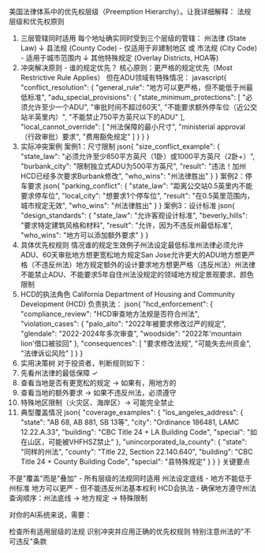 美国法律体系中的优先权层级（Preemption Hierarchy）。让我详细解释：
法规层级和优先权原则
1. 三层管辖同时适用
每个地址确实同时受到三个层级的管辖：
州法律 (State Law)
    ↓
县法规 (County Code) - 仅适用于非建制地区
    或
市法规 (City Code) - 适用于城市范围内
    ↓
其他特殊规定 (Overlay Districts, HOA等)
2. 冲突解决原则 - 谁的规定优先？
核心原则：更严格的规定优先（Most Restrictive Rule Applies）
但在ADU领域有特殊情况：
javascript{
  "conflict_resolution": {
    "general_rule": "地方可以更严格，但不能低于州最低标准",
    "adu_special_provisions": {
      "state_minimum_protections": [
        "必须允许至少一个ADU",
        "审批时间不超过60天",
        "不能要求额外停车位（近公交站半英里内）",
        "不能禁止750平方英尺以下的ADU"
      ],
      "local_cannot_override": [
        "州法保障的最小尺寸",
        "ministerial approval（行政审批）要求",
        "费用豁免规定"
      ]
    }
  }
}
3. 实际冲突案例
案例1：尺寸限制
json{
  "size_conflict_example": {
    "state_law": "必须允许至少850平方英尺（1卧）或1000平方英尺（2卧+）",
    "burbank_city": "限制独立式ADU为500平方英尺",
    "result": "违法！加州HCD已经多次要求Burbank修改",
    "who_wins": "州法律胜出"
  }
}
案例2：停车要求
json{
  "parking_conflict": {
    "state_law": "距离公交站0.5英里内不能要求停车位",
    "local_city": "想要求1个停车位",
    "result": "在0.5英里范围内，城市规定无效",
    "who_wins": "州法律胜出"
  }
}
案例3：设计标准
json{
  "design_standards": {
    "state_law": "允许客观设计标准",
    "beverly_hills": "要求特定建筑风格和材料",
    "result": "允许，因为不违反州最低标准",
    "who_wins": "地方可以添加额外要求"
  }
}
4. 具体优先权规则
情况谁的规定生效例子州法设定最低标准州法律必须允许ADU、60天审批地方想更宽松地方规定San Jose允许更大的ADU地方想更严格（不违反州法）地方规定额外的设计要求地方想更严格（违反州法）州法律不能禁止ADU、不能要求5年自住州法没规定的领域地方规定景观要求、颜色限制
5. HCD的执法角色
California Department of Housing and Community Development (HCD) 负责执法：
json{
  "hcd_enforcement": {
    "compliance_review": "HCD审查地方法规是否符合州法",
    "violation_cases": {
      "palo_alto": "2022年被要求修改过严的规定",
      "glendale": "2022-2024年多次审查",
      "woodside": "2022年'mountain lion'借口被驳回"
    },
    "consequences": [
      "要求修改法规",
      "可能失去州资金",
      "法律诉讼风险"
    ]
  }
}
6. 实用决策树
对于投资者，判断规则如下：
1. 先看州法律的最低保障 ✓
2. 查看当地是否有更宽松的规定 → 如果有，用地方的
3. 查看当地的额外要求 → 如果不违反州法，必须遵守
4. 特殊地区限制（火灾区、海岸区）→ 可能完全禁止
7. 典型覆盖情况
json{
  "coverage_examples": {
    "los_angeles_address": {
      "state": "AB 68, AB 881, SB 13等",
      "city": "Ordinance 186481, LAMC 12.22.A.33",
      "building": "CBC Title 24 + LA Building Code",
      "special": "如在山区，可能被VHFHSZ禁止"
    },
    "unincorporated_la_county": {
      "state": "同样的州法",
      "county": "Title 22, Section 22.140.640",
      "building": "CBC Title 24 + County Building Code",
      "special": "县特殊规定"
    }
  }
}
关键要点

不是"覆盖"而是"叠加" - 所有层级的法规同时适用
州法设定底线 - 地方不能低于州标准
地方可以更严 - 但不能违反州法基本权利
HCD会执法 - 确保地方遵守州法
查询顺序：州法底线 → 地方规定 → 特殊限制

对你的AI系统来说，需要：

检查所有适用层级的法规
识别冲突并应用正确的优先权规则
特别注意州法的"不可违反"条款